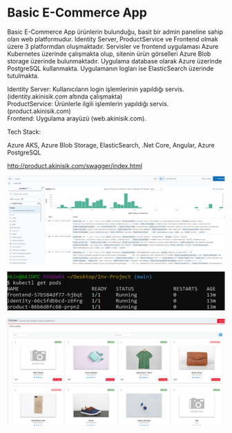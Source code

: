 # Basic E-Commerce App

Basic E-Commerce App ürünlerin bulunduğu, basit bir admin paneline sahip olan web platformudur. Identity Server, ProductService ve Frontend olmak üzere 3 platformdan oluşmaktadır. Servisler ve frontend uygulaması Azure Kubernetes üzerinde çalışmakta olup, sitenin ürün görselleri Azure Blob storage üzerinde bulunmaktadır. Uygulama database olarak Azure üzerinde PostgreSQL kullanmakta. Uygulamanın logları ise ElasticSearch üzerinde tutulmakta.

Identity Server: Kullanıcıların login işlemlerinin yapıldığı servis. (identity.akinisik.com altında çalışmakta)\
ProductService: Ürünlerle ilgili işlemlerin yapıldığı servis. (product.akinisik.com)\
Frontend: Uygulama arayüzü (web.akinisik.com).

Tech Stack:

Azure AKS, Azure Blob Storage, ElasticSearch, .Net Core, Angular, Azure PostgreSQL


http://product.akinisik.com/swagger/index.html


![Elastic](https://github.com/isikakin/BasicEcommerce/blob/main/screenshots/elastic.png?raw=true)

![Kubernetes](https://github.com/isikakin/BasicEcommerce/blob/main/screenshots/kubectl.png?raw=true)

![Frontend](https://github.com/isikakin/BasicEcommerce/blob/main/screenshots/frontend.png?raw=true)

